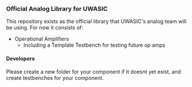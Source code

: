 ### Official Analog Library for UWASIC

This repository exists as the official library that UWASIC's analog team will be using. For now it consists of:

- Operational Amplifiers
   - Including a Template Testbench for testing future op amps


#### Developers
Please create a new folder for your component if it doesnt yet exist, and create testbenches for your component.
